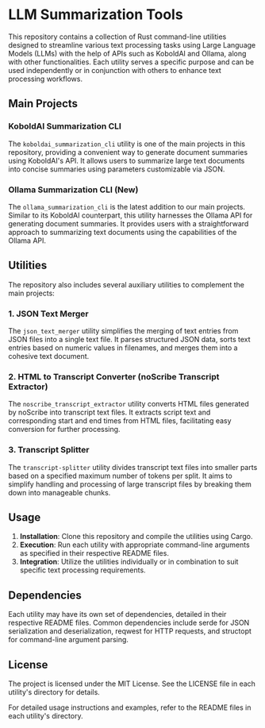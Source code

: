 # LLM Summarization Tools

This repository contains a collection of Rust command-line utilities designed to streamline various text processing tasks using Large Language Models (LLMs) with the help of APIs such as KoboldAI and Ollama, along with other functionalities. Each utility serves a specific purpose and can be used independently or in conjunction with others to enhance text processing workflows.

## Main Projects

### KoboldAI Summarization CLI
The `koboldai_summarization_cli` utility is one of the main projects in this repository, providing a convenient way to generate document summaries using KoboldAI's API. It allows users to summarize large text documents into concise summaries using parameters customizable via JSON.

### Ollama Summarization CLI (New)
The `ollama_summarization_cli` is the latest addition to our main projects. Similar to its KoboldAI counterpart, this utility harnesses the Ollama API for generating document summaries. It provides users with a straightforward approach to summarizing text documents using the capabilities of the Ollama API.

## Utilities

The repository also includes several auxiliary utilities to complement the main projects:

### 1. JSON Text Merger
The `json_text_merger` utility simplifies the merging of text entries from JSON files into a single text file. It parses structured JSON data, sorts text entries based on numeric values in filenames, and merges them into a cohesive text document.

### 2. HTML to Transcript Converter (noScribe Transcript Extractor)
The `noscribe_transcript_extractor` utility converts HTML files generated by noScribe into transcript text files. It extracts script text and corresponding start and end times from HTML files, facilitating easy conversion for further processing.

### 3. Transcript Splitter
The `transcript-splitter` utility divides transcript text files into smaller parts based on a specified maximum number of tokens per split. It aims to simplify handling and processing of large transcript files by breaking them down into manageable chunks.

## Usage
1. **Installation**: Clone this repository and compile the utilities using Cargo.
2. **Execution**: Run each utility with appropriate command-line arguments as specified in their respective README files.
3. **Integration**: Utilize the utilities individually or in combination to suit specific text processing requirements.

## Dependencies
Each utility may have its own set of dependencies, detailed in their respective README files. Common dependencies include serde for JSON serialization and deserialization, reqwest for HTTP requests, and structopt for command-line argument parsing.

## License
The project is licensed under the MIT License. See the LICENSE file in each utility's directory for details.

For detailed usage instructions and examples, refer to the README files in each utility's directory.
